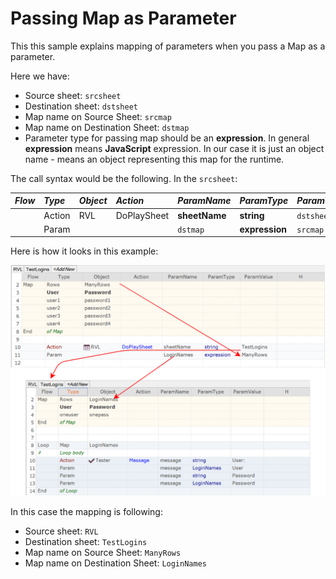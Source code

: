 # Passing Map as Parameter

This this sample explains mapping of parameters when you pass a Map as a parameter.

Here we have:

* Source sheet: `srcsheet`
* Destination sheet: `dstsheet`
* Map name on Source Sheet: `srcmap`
* Map name on Destination Sheet: `dstmap`
* Parameter type for passing map should be an **expression**. In general **expression** means **JavaScript** expression. In our case it is just an object name - means an object representing this map for the runtime.

The call syntax would be the following. In the `srcsheet`:

*Flow* | *Type* |*Object*    |*Action*    | *ParamName* |*ParamType* |*ParamValue*
:--   |:--      |:--         |:--         |:--          |:--          |:--
   &nbsp;   | Action  | RVL       | DoPlaySheet | **sheetName** | **string** | `dstsheet`
   &nbsp;   | Param  |            |            |  `dstmap` | **expression** | `srcmap`

Here is how it looks in this example:

![Mapping](img/ParamMapping.png)

In this case the mapping is following:

* Source sheet: `RVL`
* Destination sheet: `TestLogins`
* Map name on Source Sheet: `ManyRows`
* Map name on Destination Sheet: `LoginNames`


